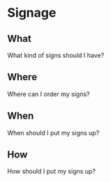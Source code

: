 # Signage

## What
What kind of signs should I have?

## Where 
Where can I order my signs? 

## When
When should I put my signs up? 

## How
How should I put my signs up? 

